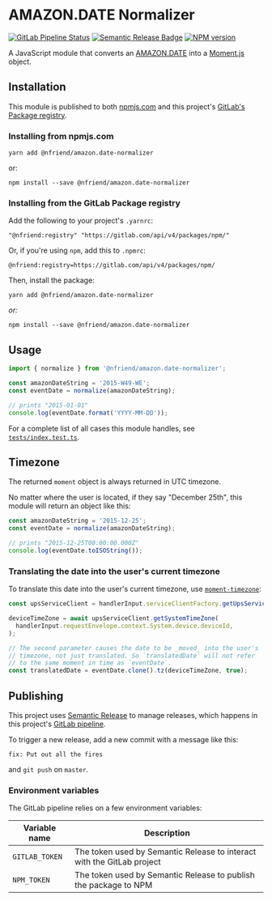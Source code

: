 # AMAZON.DATE Normalizer

[![GitLab Pipeline
Status](https://gitlab.com/nfriend/amazon.date-normalizer/badges/master/pipeline.svg)](https://gitlab.com/nfriend/amazon.date-normalizer/-/pipelines/latest)
[![Semantic Release
Badge](https://img.shields.io/badge/%20%20%F0%9F%93%A6%F0%9F%9A%80-semantic--release-e10079.svg)](https://github.com/semantic-release/semantic-release)
[![NPM
version](https://img.shields.io/npm/v/@nfriend/amazon.date-normalizer)](https://www.npmjs.com/package/@nfriend/amazon.date-normalizer)

A JavaScript module that converts an
[AMAZON.DATE](https://developer.amazon.com/en-US/docs/alexa/custom-skills/slot-type-reference.html#date)
into a [Moment.js](https://momentjs.com/) object.

## Installation

This module is published to both [npmjs.com](https://www.npmjs.com/) and this
project's [GitLab's Package
registry](https://gitlab.com/nfriend/amazon.date-normalizer/-/packages).

### Installing from npmjs.com

```
yarn add @nfriend/amazon.date-normalizer
```

or:

```
npm install --save @nfriend/amazon.date-normalizer
```

### Installing from the GitLab Package registry

Add the following to your project's `.yarnrc`:

```
"@nfriend:registry" "https://gitlab.com/api/v4/packages/npm/"
```

Or, if you're using `npm`, add this to `.npmrc`:

```
@nfriend:registry=https://gitlab.com/api/v4/packages/npm/
```

Then, install the package:

```
yarn add @nfriend/amazon.date-normalizer
```

_or:_

```
npm install --save @nfriend/amazon.date-normalizer
```

## Usage

```ts
import { normalize } from '@nfriend/amazon.date-normalizer';

const amazonDateString = '2015-W49-WE';
const eventDate = normalize(amazonDateString);

// prints "2015-01-01"
console.log(eventDate.format('YYYY-MM-DD'));
```

For a complete list of all cases this module handles, see
[`tests/index.test.ts`](tests/index.test.ts).

## Timezone

The returned `moment` object is always returned in UTC timezone.

No matter where the user is located, if they say "December 25th", this module
will return an object like this:

```js
const amazonDateString = '2015-12-25';
const eventDate = normalize(amazonDateString);

// prints "2015-12-25T00:00:00.000Z"
console.log(eventDate.toISOString());
```

### Translating the date into the user's current timezone

To translate this date into the user's current timezone, use
[`moment-timezone`](https://momentjs.com/timezone/):

```js
const upsServiceClient = handlerInput.serviceClientFactory.getUpsServiceClient();

deviceTimeZone = await upsServiceClient.getSystemTimeZone(
  handlerInput.requestEnvelope.context.System.device.deviceId,
);

// The second parameter causes the date to be _moved_ into the user's
// timezone, not just translated. So `translatedDate` will not refer
// to the same moment in time as `eventDate`.
const translatedDate = eventDate.clone().tz(deviceTimeZone, true);
```

## Publishing

This project uses [Semantic
Release](https://github.com/semantic-release/semantic-release) to manage
releases, which happens in this project's [GitLab pipeline](.gitlab-ci.yml).

To trigger a new release, add a new commit with a message like this:

```
fix: Put out all the fires
```

and `git push` on `master`.

### Environment variables

The GitLab pipeline relies on a few environment variables:

| Variable name  | Description                                                            |
| -------------- | ---------------------------------------------------------------------- |
| `GITLAB_TOKEN` | The token used by Semantic Release to interact with the GitLab project |
| `NPM_TOKEN`    | The token used by Semantic Release to publish the package to NPM       |
